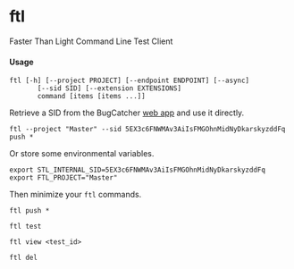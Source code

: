 # ftl
Faster Than Light Command Line Test Client

#### Usage

```
ftl [-h] [--project PROJECT] [--endpoint ENDPOINT] [--async]
       [--sid SID] [--extension EXTENSIONS]
       command [items [items ...]]
```

Retrieve a SID from the BugCatcher <a href="https://bugcatcher.fasterthanlight.dev" target="_blank">web app</a> and use it directly.

`ftl --project "Master" --sid 5EX3c6FNWMAv3AiIsFMGOhnMidNyDkarskyzddFq push *`

Or store some environmental variables.

```
export STL_INTERNAL_SID=5EX3c6FNWMAv3AiIsFMGOhnMidNyDkarskyzddFq
export FTL_PROJECT="Master"
```

Then minimize your `ftl` commands.

`ftl push *`

`ftl test`

`ftl view <test_id>`

`ftl del`